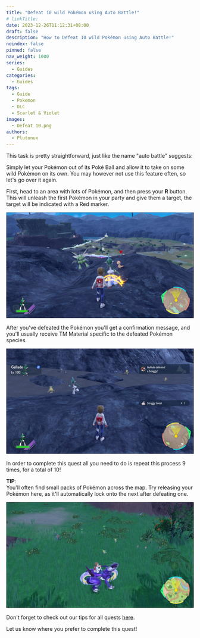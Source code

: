 ```yaml
---
title: "Defeat 10 wild Pokémon using Auto Battle!"
# linkTitle:
date: 2023-12-26T11:12:31+08:00
draft: false
description: "How to Defeat 10 wild Pokémon using Auto Battle!"
noindex: false
pinned: false
nav_weight: 1000
series:
  - Guides
categories:
  - Guides 
tags:
  - Guide
  - Pokemon
  - DLC
  - Scarlet & Violet
images:
  - Defeat 10.png
authors:
  - Plutonux
---
```


This task is pretty straightforward, just like the name "auto battle" suggests:

Simply let your Pokémon out of its Poké Ball and allow it to take on some wild Pokémon on its own.
You may however not use this feature often, so let's go over it again.

First, head to an area with lots of Pokémon,
and then press your **R** button.
This will unleash the first Pokémon in your party and give them a target, the target will be indicated with a Red marker.

![Red marker above Scraggy](Marker.png "Red marker")

After you've defeated the Pokémon you'll get a confirmation message, and you'll usually receive TM Material specific to the defeated Pokémon species.

![Message upon defeat](Message.png "Message upon defeat")

In order to complete this quest all you need to do is repeat this process 9 times, for a total of 10!

**TIP**:\
You'll often find small packs of Pokémon across the map.
Try releasing your Pokémon here, as it'll automatically lock onto the next after defeating one.

![Two packs of Pokémon close together](Packs.png "Finding packs")

Don't forget to check out our tips for all quests [here](https://top-hat-gaming.com/games/pokemon/sv/dlc/guides/Blueberry-quests/).

Let us know where you prefer to complete this quest!

